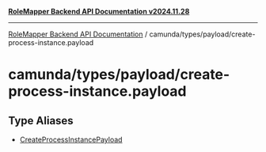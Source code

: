 [**RoleMapper Backend API Documentation v2024.11.28**](../../../../README.md)

***

[RoleMapper Backend API Documentation](../../../../modules.md) / camunda/types/payload/create-process-instance.payload

# camunda/types/payload/create-process-instance.payload

## Type Aliases

- [CreateProcessInstancePayload](type-aliases/CreateProcessInstancePayload.md)
